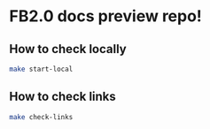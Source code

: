 # FB2.0 docs preview repo!

## How to check locally
```bash
make start-local
```

## How to check links
```bash
make check-links
```